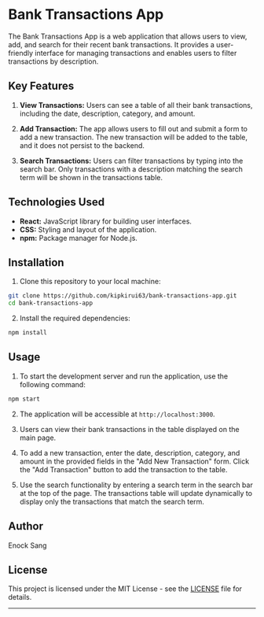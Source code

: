 # Bank Transactions App

The Bank Transactions App is a web application that allows users to view, add, and search for their recent bank transactions. It provides a user-friendly interface for managing transactions and enables users to filter transactions by description.

## Key Features

1. **View Transactions:** Users can see a table of all their bank transactions, including the date, description, category, and amount.

2. **Add Transaction:** The app allows users to fill out and submit a form to add a new transaction. The new transaction will be added to the table, and it does not persist to the backend.

3. **Search Transactions:** Users can filter transactions by typing into the search bar. Only transactions with a description matching the search term will be shown in the transactions table.

## Technologies Used

- **React:** JavaScript library for building user interfaces.
- **CSS:** Styling and layout of the application.
- **npm:** Package manager for Node.js.

## Installation

1. Clone this repository to your local machine:

```bash
git clone https://github.com/kipkirui63/bank-transactions-app.git
cd bank-transactions-app
```

2. Install the required dependencies:

```bash
npm install
```

## Usage

1. To start the development server and run the application, use the following command:

```bash
npm start
```

2. The application will be accessible at `http://localhost:3000`.

3. Users can view their bank transactions in the table displayed on the main page.

4. To add a new transaction, enter the date, description, category, and amount in the provided fields in the "Add New Transaction" form. Click the "Add Transaction" button to add the transaction to the table.

5. Use the search functionality by entering a search term in the search bar at the top of the page. The transactions table will update dynamically to display only the transactions that match the search term.

## Author

 Enock Sang

## License

This project is licensed under the MIT License - see the [LICENSE](LICENSE) file for details.

---

